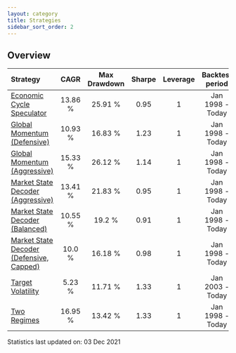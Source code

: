 ```yaml
---
layout: category
title: Strategies
sidebar_sort_order: 2
---
```


## Overview

| Strategy | CAGR | Max Drawdown | Sharpe | Leverage | Backtest period |
| :------- | :--: | :----------: | :----: | :------: | :-------------: |
| [Economic Cycle Speculator](/strategies/economic-cycle-speculator) | 13.86 % | 25.91 % | 0.95 | 1 | Jan 1998 - Today |
| [Global Momentum (Defensive)](/strategies/global-momentum-defensive) | 10.93 % | 16.83 % | 1.23 | 1 | Jan 1998 - Today |
| [Global Momentum (Aggressive)](/strategies/global-momentum-aggressive) | 15.33 % | 26.12 % | 1.14 | 1 | Jan 1998 - Today |
| [Market State Decoder (Aggressive)](/strategies/market-state-decoder-aggressive) | 13.41 % | 21.83 % | 0.95 | 1 | Jan 1998 - Today |
| [Market State Decoder (Balanced)](/strategies/market-state-decoder-balanced) | 10.55 % | 19.2 % | 0.91 | 1 | Jan 1998 - Today |
| [Market State Decoder (Defensive, Capped)](/strategies/market-state-decoder-defensive) | 10.0 % | 16.18 % | 0.98 | 1 | Jan 1998 - Today |
| [Target Volatility](/strategies/target-volatility) | 5.23 % | 11.71 % | 1.33 | 1 | Jan 2003 - Today |
| [Two Regimes](/strategies/two-regimes) | 16.95 % | 13.42 % | 1.33 | 1 | Jan 1998 - Today |

Statistics last updated on: 03 Dec 2021

